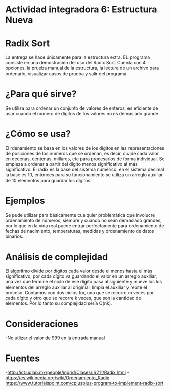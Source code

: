 # Actividad integradora 6: Estructura Nueva
# Radix Sort
La entrega se hace únicamente para la estructura extra. EL programa consiste en una demostración del uso del Radix Sort. Cuenta con 4 opciones, la prueba manual de la estructura, la lectura de un archivo para ordenarlo, visualizar casos de prueba y salir del programa.

# ¿Para qué sirve?
Se utiliza para ordenar un conjunto de valores de enteros, es eficiente de usar cuando el número de dígitos de los valores no es demasiado grande.

# ¿Cómo se usa?
El rdenamiento se basa en los valores de los dígitos en las representaciones de posiciones de los numeros que se ordenan, es decir, divide cada valor en decenas, centenas, millares, etc para procesarlos de forma individual. Se empieza a ordenar a partir del dígito menos significativo al más significativo. El radix es la base del sistema numérico, en el sistema decimal la base es 10, entonces para su funcionamiento se utiliza un arreglo auxiliar de 10 elementos para guardar los dígitos.

# Ejemplos
Se pude utilizar para básicamente cualquier problemática que involucre ordenamiento de números, siempre y cuando no sean demasiado grandes, por lo que en la vida real puede entrar perfectamente para ordenamiento de fechas de nacimiento, temperaturas, medidas y ordenamiento de datos binarios.

# Análisis de complejidad
El algoritmo divide por dígitos cada valor desde el menos hasta el más significativo, por cada dígito va guardando el valor en un arreglo auxiliar, una vez que termine el ciclo de ese dígito pasa al siguiente y mueve los los elementos del arreglo auxiliar al originial, limpia el auxiliar y repite el proceso.
Contamos con dos ciclos for, uno que se recorre m veces por cada dígito y otro que se recorre k veces, que son la cantidad de elementos. Por lo tanto su complejidad sería O(nk).

# Consideraciones
-No utlizar el valor de 999 en la entrada manual

# Fuentes
-http://ict.udlap.mx/people/ingrid/Clases/IS211/Radix.html
-https://es.wikipedia.org/wiki/Ordenamiento_Radix
-https://www.tutorialspoint.com/cplusplus-program-to-implement-radix-sort
